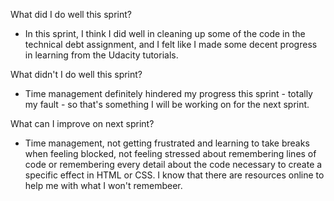 What did I do well this sprint?
 
 - In this sprint, I think I did well in cleaning up some of the code in the technical debt assignment, and I felt like I made some decent progress in learning from the Udacity tutorials.

 What didn't I do well this sprint?

 - Time management definitely hindered my progress this sprint - totally my fault - so that's something I will be working on for the next sprint.

 What can I improve on next sprint?

 - Time management, not getting frustrated and learning to take breaks when feeling blocked, not feeling stressed about remembering lines of code or remembering every detail about the code necessary to create a specific effect in HTML or CSS. I know that there are resources online to help me with what I won't remembeer.